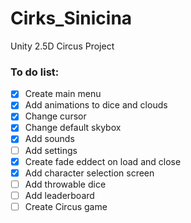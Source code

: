 # Cirks_Sinicina
Unity 2.5D Circus Project


### To do list:
- [x] Create main menu
- [x] Add animations to dice and clouds  
- [X] Change cursor
- [x] Change default skybox
- [x] Add sounds
- [ ] Add settings
- [x] Create fade eddect on load and close
- [x] Add character selection screen
- [ ] Add throwable dice
- [ ] Add leaderboard
- [ ] Create Circus game
